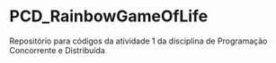 # PCD_RainbowGameOfLife
Repositório para códigos da atividade 1 da disciplina de Programação Concorrente e Distribuída
